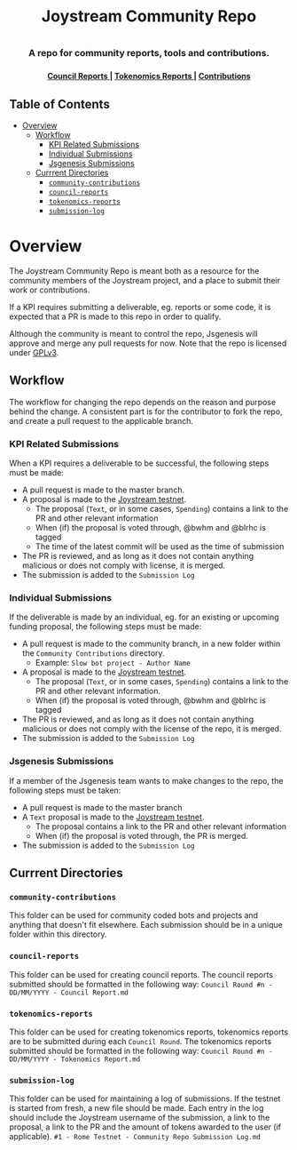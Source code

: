 <div align="center">
  <h1>Joystream Community Repo<h1>
</div>
<div align="center">
  <h3>A repo for community reports, tools and contributions.<h3>
</div>

<div align="center">
  <h4>
    <a href="/council-reports">
      Council Reports
    </a>
    <span> | </span>
    <a href="/tokenomics-reports">
    Tokenomics Reports
    </a>
    <span> | </span>
    <a href="/community-contributions">
      Contributions
    </a>
    </a>
  </h4>
</div>

Table of Contents
--

<!-- TOC START min:1 max:3 link:true asterisk:false update:true -->
- [Overview](#overview)
  - [Workflow](#workflow)
    - [KPI Related Submissions](#kpi-related-submissions)
    - [Individual Submissions](#individual-submissions)
    - [Jsgenesis Submissions](#jsgenesis-submissions)
  - [Currrent Directories](#currrent-directories)
    - [`community-contributions`](#community-contributions)
    - [`council-reports`](#council-reports)
    - [`tokenomics-reports`](#tokenomics-reports)
    - [`submission-log`](#submission-log)
<!-- TOC END -->

# Overview

The Joystream Community Repo is meant both as a resource for the community members of the Joystream project, and a place to submit their work or contributions.

If a KPI requires submitting a deliverable, eg. reports or some code, it is expected that a PR is made to this repo in order to qualify.

Although the community is meant to control the repo, Jsgenesis will approve and merge any pull requests for now. Note that the repo is licensed under [GPLv3](/LICENSE).

## Workflow

The workflow for changing the repo depends on the reason and purpose behind the change.
A consistent part is for the contributor to fork the repo, and create a pull request to the applicable branch.

### KPI Related Submissions
When a KPI requires a deliverable to be successful, the following steps must be made:
- A pull request is made to the master branch.
- A proposal is made to the [Joystream testnet](https://testnet.joystream.org/).
  - The proposal (`Text`, or in some cases, `Spending`) contains a link to the PR and other relevant information
  - When (if) the proposal is voted through, @bwhm and @blrhc is tagged
  - The time of the latest commit will be used as the time of submission
- The PR is reviewed, and as long as it does not contain anything malicious or does not comply with license, it is merged.
- The submission is added to the `Submission Log`

### Individual Submissions
If the deliverable is made by an individual, eg. for an existing or upcoming funding proposal, the following steps must be made:
- A pull request is made to the community branch, in a new folder within the `Community Contributions` directory.
  - Example: `Slow bot project - Author Name`
- A proposal is made to the [Joystream testnet](https://testnet.joystream.org/).
  - The proposal (`Text`, or in some cases, `Spending`) contains a link to the PR and other relevant information.
  - When (if) the proposal is voted through, @bwhm and @blrhc is tagged
- The PR is reviewed, and as long as it does not contain anything malicious or does not comply with the license of the repo, it is merged.
- The submission is added to the `Submission Log`

### Jsgenesis Submissions
If a member of the Jsgenesis team wants to make changes to the repo, the following steps must be taken:
- A pull request is made to the master branch
- A `Text` proposal is made to the [Joystream testnet](https://testnet.joystream.org/).
  - The proposal contains a link to the PR and other relevant information
  - When (if) the proposal is voted through, the PR is merged.
- The submission is added to the `Submission Log`

## Currrent Directories
### `community-contributions`
This folder can be used for community coded bots and projects and anything that doesn't fit elsewhere. Each submission should be in a unique folder within this directory.
### `council-reports`
This folder can be used for creating council reports. The council reports submitted should be formatted in the following way:
`Council Round #n - DD/MM/YYYY - Council Report.md`
### `tokenomics-reports`
This folder can be used for creating tokenomics reports, tokenomics reports are to be submitted during each `Council Round`. The tokenomics reports submitted should be formatted in the following way:
`Council Round #n - DD/MM/YYYY - Tokenomics Report.md`
### `submission-log`
This folder can be used for maintaining a log of submissions. If the testnet is started from fresh, a new file should be made.
Each entry in the log should include the Joystream username of the submission, a link to the proposal, a link to the PR and the amount of tokens awarded to the user (if applicable).
`#1 - Rome Testnet - Community Repo Submission Log.md`